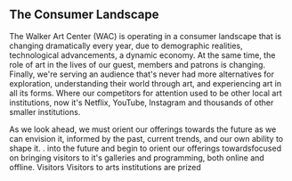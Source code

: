 ## The Consumer Landscape

The Walker Art Center (WAC) is operating in a consumer landscape that is changing dramatically every year, due to  demographic realities, technological advancements, a dynamic economy. At the same time, the role of art in the lives of our guest, members and patrons is changing. Finally, we're serving an audience that's never had more alternatives for exploration, understanding their world through art, and experiencing art in all its forms. Where our competitors for attention used to be other local art institutions, now it's Netflix, YouTube, Instagram and thousands of other smaller institutions. 

As we look ahead, we must orient our offerings towards the future as we can envision it, informed by the past, current trends, and our own ability to shape it. .  into the future and begin to orient our offerings towardsfocused on bringing visitors to it's galleries and programming, both online and offline. Visitors Visitors to arts institutions are prized
